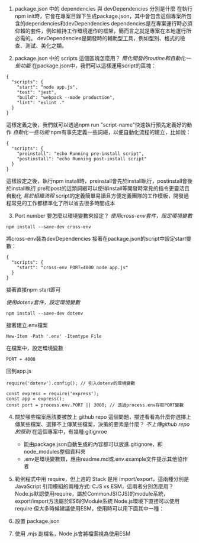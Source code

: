 
1. package.json 中的 dependencies 與 devDependencies 分別是什麼
在執行npm init時，它會在專案目錄下生成package.json，其中會包含這個專案所包含的dependencies和devDependencies
dependencies是在專案運行時必須仰賴的套件，例如維持工作環境運作的框架，簡而言之就是專案在本地運行所必需的。
devDependencies是開發時的輔助型工具，例如型別、格式的檢查、測試、美化之類。

2. package.json 中的 scripts 這個區塊怎麼用？
*簡化開發的routine和自動化一些功能*
在package.json中，我們可以這樣運用script的區塊：
```
{
  "scripts": {
    "start": "node app.js",
    "test": "jest",
    "build": "webpack --mode production",
    "lint": "eslint ."
  }
}
```
這樣定義之後，我們就可以透過npm run "script-name"快速執行預先定義好的動作
*自動化一些功能*
npm有事先定義一些詞綴，以便自動化流程的建立，比如說：
```
{
  "scripts": {
    "preinstall": "echo Running pre-install script",
    "postinstall": "echo Running post-install script"
  }
}
```
這樣設定之後，執行npm install時，preinstall會先於install執行，postinstall會後於install執行
pre和post的這類詞綴可以使得install等開發時常見的指令更靈活且自動化
*易於組織流程*
script的定義簡單易讀且方便定義團隊的工作模板，開發過程常見的工作都標準化了所以省去很多時間成本

3. Port number 要怎麼以環境變數來設定？
*使用cross-env套件，設定環境變數*
```
npm install --save-dev cross-env
```
將cross-env裝為devDependencies
接著在package.json的script中設定start變數：
```
{
  "scripts": {
    "start": "cross-env PORT=4000 node app.js"
  }
}
```
接著直接npm start即可

*使用dotenv套件，設定環境變數*
```
npm install --save-dev dotenv
```
接著建立.env檔案
```
New-Item -Path '.env' -Itemtype File
```
在檔案中，設定環境變數
```
PORT = 4000
```
回到app.js
```
require('dotenv').config(); // 引入dotenv的環境變數

const express = require('express');
const app = express();
const port = process.env.PORT || 3000; // 透過process.env存取PORT變數
```


4. 關於哪些檔案應該要被放上 github repo 這個問題，描述看看為什麼你選擇上傳某些檔案、選擇不上傳某些檔案，決策的要素是什麼？
*不上傳github repo的原則*
在這個專案中，有幾種.gitignroe
    * 能由package.json自動生成的內容都可以放進.gitignore，即node_modules整個資料夾
    * .env是環境變數類，應由readme.md或.env.example文件提示其他協作者

5. 範例程式中用 require，但上週的 Stack 是用 import/export，這兩種分別是 JavaScript 引用模組的兩種方式: CJS vs ESM，這兩者分別怎麼用？
Node.js默認使用require，屬於CommonJS(CJS)的module系統，export/import方法屬於ES6的Module系統
Node.js環境下直接可以使用require
但大多時候建議使用ESM，使用時可以用下面其中一種：
1. 設置 package.json
2. 使用 .mjs 副檔名，Node.js會將檔案視為使用ESM
